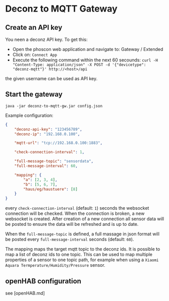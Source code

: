 # Deconz to MQTT Gateway

## Create an API key

You neen a deconz API key. To get this:

- Open the phoscon web application and navigate to: Gateway / Extended
- Click on: `Connect App`
- Execute the following command within the next 60 secounds: `curl -H "Content-Type: application/json" -X POST -d '{"devicetype": "deconz-mqtt"}' http://<host>/api`

the given username can be used as API key.

## Start the gateway

`java -jar deconz-to-mqtt-gw.jar config.json`

Example configuration:

```json
{
    "deconz-api-key": "123456789",
    "deconz-ip": "192.168.0.100",

    "mqtt-url": "tcp://192.168.0.100:1883",

    "check-connection-interval": 1,

    "full-message-topic": "sensordata",
    "full-message-interval": 60,

    "mapping": {
        "a": [2, 3, 4],
        "b": [5, 6, 7],
        "haus/eg/haustuere": [8]
    }
}
```

every `check-connection-interval` (default: `1`) seconds the websocket 
connection will be checked. When the connection is broken, a new websocket is
created. After creation of a new connection all sensor data will be posted
to ensure the data will be refreshed and is up to date.

When the `full-message-topic` is defined, a full massage in json format will 
be posted every `full-message-interval` seconds (default: `60`).

The mapping maps the target mqtt topic to the deconz ids.
It is possible to map a list of deconz ids to one topic.
This can be used to map multiple properties of a sensor to one 
topic path, for example when using a `Xiaomi Aquara Termperature/Humidity/Pressure` sensor.

## openHAB configuration

see [openHAB.md]